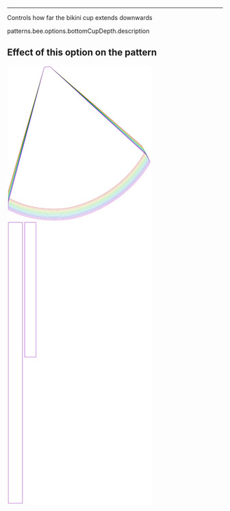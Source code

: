 ---

Controls how far the bikini cup extends downwards

patterns.bee.options.bottomCupDepth.description

## Effect of this option on the pattern
![This image shows the effect of this option by superimposing several variants that have a different value for this option](bee_bottomcupdepth_sample.svg "Effect of this option on the pattern")